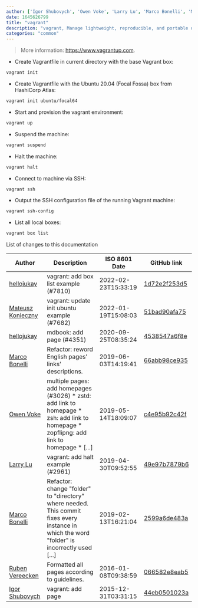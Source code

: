 ```yaml
---
author: ['Igor Shubovych', 'Owen Voke', 'Larry Lu', 'Marco Bonelli', 'Mateusz Konieczny', 'hellojukay', 'Ruben Vereecken']
date: 1645626799
title: "vagrant"
description: "vagrant, Manage lightweight, reproducible, and portable development environments."
categories: "common"
---
```

> More information: <https://www.vagrantup.com>.

- Create Vagrantfile in current directory with the base Vagrant box:

```bash
vagrant init
```

- Create Vagrantfile with the Ubuntu 20.04 (Focal Fossa) box from HashiCorp Atlas:

```bash
vagrant init ubuntu/focal64
```

- Start and provision the vagrant environment:

```bash
vagrant up
```

- Suspend the machine:

```bash
vagrant suspend
```

- Halt the machine:

```bash
vagrant halt
```

- Connect to machine via SSH:

```bash
vagrant ssh
```

- Output the SSH configuration file of the running Vagrant machine:

```bash
vagrant ssh-config
```

- List all local boxes:

```bash
vagrant box list
```
List of changes to this documentation


Author | Description | ISO 8601 Date | GitHub link
------|-----|-----|-----
[hellojukay](mailto:hellojukay@163.com) | vagrant: add box list example (#7810) | 2022-02-23T15:33:19 | [1d72e2f253d5](https://github.com/tldr-pages/tldr/commit/1d72e2f253d599b57d5f88cb80d649ffe8b124b2)
[Mateusz Konieczny](mailto:matkoniecz@gmail.com) | vagrant: update init ubuntu example (#7682) | 2022-01-19T15:08:03 | [51bad90afa75](https://github.com/tldr-pages/tldr/commit/51bad90afa75248a00cbc4e071df4d15a144947b)
[hellojukay](mailto:licong@qianxin.com) | mdbook: add page (#4351) | 2020-09-25T08:35:24 | [4538547a6f8e](https://github.com/tldr-pages/tldr/commit/4538547a6f8e0d98b338bede68db41efe2486a14)
[Marco Bonelli](mailto:marco@mebeim.net) | Refactor: reword English pages' links' descriptions. | 2019-06-03T14:19:41 | [66abb98ce935](https://github.com/tldr-pages/tldr/commit/66abb98ce935c0f4516bf30c4d6da72180d5a3ab)
[Owen Voke](mailto:owzie123@gmail.com) | multiple pages: add homepages (#3026) * zstd: add link to homepage * zsh: add link to homepage * zopflipng: add link to homepage * [...] | 2019-05-14T18:09:07 | [c4e95b92c42f](https://github.com/tldr-pages/tldr/commit/c4e95b92c42fe9fe8428c8d7c8cd5ad8d0bd1b0b)
[Larry Lu](mailto:pudding850806@gmail.com) | vagrant: add halt example (#2961) | 2019-04-30T09:52:55 | [49e97b7879b6](https://github.com/tldr-pages/tldr/commit/49e97b7879b6c18073ba0475cad954cc3106a8be)
[Marco Bonelli](mailto:mb5.marcob@gmail.com) | Refactor: change "folder" to "directory" where needed. This commit fixes every instance in which the word "folder" is incorrectly used [...] | 2019-02-13T16:21:04 | [2599a6de483a](https://github.com/tldr-pages/tldr/commit/2599a6de483a70601ab17b29e0f18a5a8bdcaa12)
[Ruben Vereecken](mailto:rubenvereecken@gmail.com) | Formatted all pages according to guidelines. | 2016-01-08T09:38:59 | [066582e8eab5](https://github.com/tldr-pages/tldr/commit/066582e8eab57bce9861cc8d379e158d61f1cc95)
[Igor Shubovych](mailto:igor.shubovych@gmail.com) | vagrant: add page | 2015-12-31T03:31:15 | [44eb0501023a](https://github.com/tldr-pages/tldr/commit/44eb0501023a5eb2f2263089e2406332faf35c0e)

